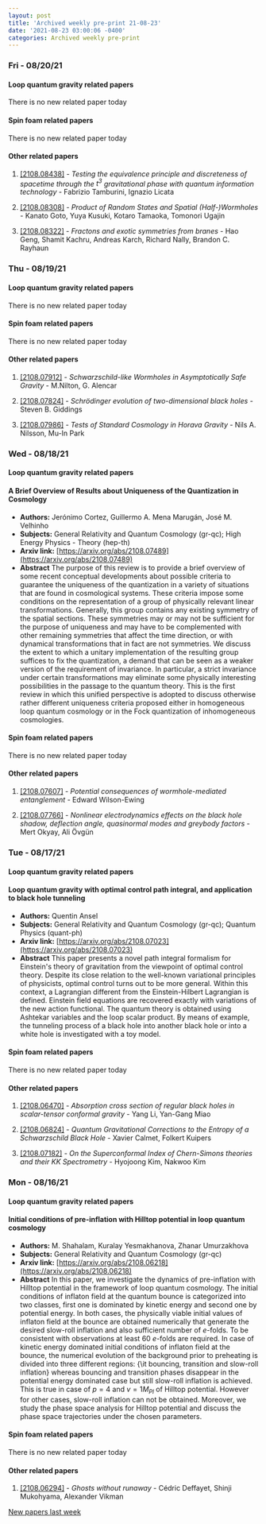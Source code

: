 ```yaml
---
layout: post
title: 'Archived weekly pre-print 21-08-23'
date: '2021-08-23 03:00:06 -0400'
categories: Archived weekly pre-print
---
```



### Fri - 08/20/21

#### Loop quantum gravity related papers

There is no new related paper today 

#### Spin foam related papers

There is no new related paper today 



#### Other related papers

1. [[2108.08438]](https://arxiv.org/abs/2108.08438) - *Testing the equivalence principle and discreteness of spacetime through  the $t^3$ gravitational phase with quantum information technology* - Fabrizio Tamburini, Ignazio Licata

1. [[2108.08308]](https://arxiv.org/abs/2108.08308) - *Product of Random States and Spatial (Half-)Wormholes* - Kanato Goto, Yuya Kusuki, Kotaro Tamaoka, Tomonori Ugajin

1. [[2108.08322]](https://arxiv.org/abs/2108.08322) - *Fractons and exotic symmetries from branes* - Hao Geng, Shamit Kachru, Andreas Karch, Richard Nally, Brandon C. Rayhaun



### Thu - 08/19/21

#### Loop quantum gravity related papers

There is no new related paper today 

#### Spin foam related papers

There is no new related paper today 



#### Other related papers

1. [[2108.07912]](https://arxiv.org/abs/2108.07912) - *Schwarzschild-like Wormholes in Asymptotically Safe Gravity* - M.Nilton, G. Alencar

1. [[2108.07824]](https://arxiv.org/abs/2108.07824) - *Schrödinger evolution of two-dimensional black holes* - Steven B. Giddings

1. [[2108.07986]](https://arxiv.org/abs/2108.07986) - *Tests of Standard Cosmology in Horava Gravity* - Nils A. Nilsson, Mu-In Park



### Wed - 08/18/21

#### Loop quantum gravity related papers

#### **A Brief Overview of Results about Uniqueness of the Quantization in  Cosmology**
 - **Authors:** Jerónimo Cortez, Guillermo A. Mena Marugán, José M. Velhinho
 - **Subjects:** General Relativity and Quantum Cosmology (gr-qc); High Energy Physics - Theory (hep-th)
 - **Arxiv link:** [https://arxiv.org/abs/2108.07489](https://arxiv.org/abs/2108.07489)
 - **Abstract**
 The purpose of this review is to provide a brief overview of some recent conceptual developments about possible criteria to guarantee the uniqueness of the quantization in a variety of situations that are found in cosmological systems. These criteria impose some conditions on the representation of a group of physically relevant linear transformations. Generally, this group contains any existing symmetry of the spatial sections. These symmetries may or may not be sufficient for the purpose of uniqueness and may have to be complemented with other remaining symmetries that affect the time direction, or with dynamical transformations that in fact are not symmetries. We discuss the extent to which a unitary implementation of the resulting group suffices to fix the quantization, a demand that can be seen as a weaker version of the requirement of invariance. In particular, a strict invariance under certain transformations may eliminate some physically interesting possibilities in the passage to the quantum theory. This is the first review in which this unified perspective is adopted to discuss otherwise rather different uniqueness criteria proposed either in homogeneous loop quantum cosmology or in the Fock quantization of inhomogeneous cosmologies. 

#### Spin foam related papers

There is no new related paper today 



#### Other related papers

1. [[2108.07607]](https://arxiv.org/abs/2108.07607) - *Potential consequences of wormhole-mediated entanglement* - Edward Wilson-Ewing

1. [[2108.07766]](https://arxiv.org/abs/2108.07766) - *Nonlinear electrodynamics effects on the black hole shadow, deflection  angle, quasinormal modes and greybody factors* - Mert Okyay, Ali Övgün



### Tue - 08/17/21

#### Loop quantum gravity related papers

#### **Loop quantum gravity with optimal control path integral, and application  to black hole tunneling**
 - **Authors:** Quentin Ansel
 - **Subjects:** General Relativity and Quantum Cosmology (gr-qc); Quantum Physics (quant-ph)
 - **Arxiv link:** [https://arxiv.org/abs/2108.07023](https://arxiv.org/abs/2108.07023)
 - **Abstract**
 This paper presents a novel path integral formalism for Einstein's theory of gravitation from the viewpoint of optimal control theory. Despite its close relation to the well-known variational principles of physicists, optimal control turns out to be more general. Within this context, a Lagrangian different from the Einstein-Hilbert Lagrangian is defined. Einstein field equations are recovered exactly with variations of the new action functional. The quantum theory is obtained using Ashtekar variables and the loop scalar product. By means of example, the tunneling process of a black hole into another black hole or into a white hole is investigated with a toy model. 

#### Spin foam related papers

There is no new related paper today 



#### Other related papers

1. [[2108.06470]](https://arxiv.org/abs/2108.06470) - *Absorption cross section of regular black holes in scalar-tensor  conformal gravity* - Yang Li, Yan-Gang Miao

1. [[2108.06824]](https://arxiv.org/abs/2108.06824) - *Quantum Gravitational Corrections to the Entropy of a Schwarzschild  Black Hole* - Xavier Calmet, Folkert Kuipers

1. [[2108.07182]](https://arxiv.org/abs/2108.07182) - *On the Superconformal Index of Chern-Simons theories and their KK  Spectrometry* - Hyojoong Kim, Nakwoo Kim



### Mon - 08/16/21

#### Loop quantum gravity related papers

#### **Initial conditions of pre-inflation with Hilltop potential in loop  quantum cosmology**
 - **Authors:** M. Shahalam, Kuralay Yesmakhanova, Zhanar Umurzakhova
 - **Subjects:** General Relativity and Quantum Cosmology (gr-qc)
 - **Arxiv link:** [https://arxiv.org/abs/2108.06218](https://arxiv.org/abs/2108.06218)
 - **Abstract**
 In this paper, we investigate the dynamics of pre-inflation with Hilltop potential in the framework of loop quantum cosmology. The initial conditions of inflaton field at the quantum bounce is categorized into two classes, first one is dominated by kinetic energy and second one by potential energy. In both cases, the physically viable initial values of inflaton field at the bounce are obtained numerically that generate the desired slow-roll inflation and also sufficient number of $e$-folds. To be consistent with observations at least 60 $e$-folds are required. In case of kinetic energy dominated initial conditions of inflaton field at the bounce, the numerical evolution of the background prior to preheating is divided into three different regions: {\it bouncing, transition and slow-roll inflation} whereas bouncing and transition phases disappear in the potential energy dominated case but still slow-roll inflation is achieved. This is true in case of $p=4$ and $v=1 M_{Pl}$ of Hilltop potential. However for other cases, slow-roll inflation can not be obtained. Moreover, we study the phase space analysis for Hilltop potential and discuss the phase space trajectories under the chosen parameters. 

#### Spin foam related papers

There is no new related paper today 



#### Other related papers

1. [[2108.06294]](https://arxiv.org/abs/2108.06294) - *Ghosts without runaway* - Cédric Deffayet, Shinji Mukohyama, Alexander Vikman






[New papers last week]({{site.url}}/archived/weekly/pre-print/2021/08/16/archived_weekly_papers.html)